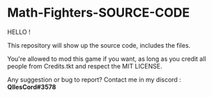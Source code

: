 # Math-Fighters-SOURCE-CODE

HELLO !

This repository will show up the source code, includes the files.

You're allowed to mod this game if you want, as long as you credit all people from Credits.tkt and respect
the MIT LICENSE.


Any suggestion or bug to report? Contact me in my discord : **QllesCord#3578**

